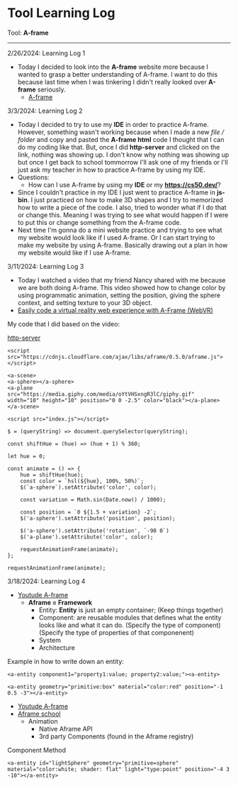 # Tool Learning Log

Tool: **A-frame**

---

2/26/2024: Learning Log 1
* Today I decided to look into the **A-frame** website more because I wanted to grasp a better understanding of A-frame. I want to do this because last time when I was tinkering I didn't really looked over **A-frame** seriously.
  * [A-frame](https://aframe.io/docs/1.5.0/introduction/)

3/3/2024: Learning Log 2
* Today I decided to try to use my **IDE** in order to practice A-frame. However, something wasn't working because when I made a new _file / folder_ and copy and pasted the **A-frame html** code I thought that I can do my coding like that. But, once I did **http-server** and clicked on the link, nothing was showing up. I don't know why nothing was showing up but once I get back to school tommorrow I'll ask one of my friends or I'll just ask my teacher in how to practice A-frame by using my IDE.
* Questions:
  * How can I use A-frame by using my **IDE** or my **https://cs50.dev/**?
* Since I couldn't practice in my IDE I just went to practice A-frame in **js-bin**. I just practiced on how to make 3D shapes and I try to memorized how to write a piece of the code. I also, tried to wonder what if I do that or change this. Meaning I was trying to see what would happen if I were to put this or change something from the A-frame code.
* Next time I'm gonna do a mini website practice and trying to see what my website would look like if I used A-frame. Or I can start trying to make my website by using A-frame. Basically drawing out a plan in how my website would like if I use A-frame. 

3/11/2024: Learning Log 3
* Today I watched a video that my friend Nancy shared with me because we are both doing A-frame. This video showed how to change color by using programmatic animation, setting the position, giving the sphere context, and setting texture to your 3D object. 
* [Easily code a virtual reality web experience with A-Frame (WebVR)](https://www.youtube.com/watch?v=jhEfT9YjLcU&t=576s)

My code that I did based on the video:

[http-server](https://shiny-spoon-pjrvrvrrww6gfxpv-8080.app.github.dev/index.html)
```
<script
src="https://cdnjs.cloudflare.com/ajax/libs/aframe/0.5.0/aframe.js">
</script>

<a-scene>
<a-sphere></a-sphere>
<a-plane
src="https://media.giphy.com/media/oYtVHSxngR3lC/giphy.gif"
width="10" height="10" position="0 0 -2.5" color="black"></a-plane>
</a-scene>

<script src="index.js"></script>

$ = (queryString) => document.querySelector(queryString);

const shiftHue = (hue) => (hue + 1) % 360;

let hue = 0;

const animate = () => {
    hue = shiftHue(hue);
    const color = `hsl(${hue}, 100%, 50%)`;
    $(`a-sphere`).setAttribute('color', color);

    const variation = Math.sin(Date.now() / 1000);

    const position = `0 ${1.5 + variation} -2`;
    $('a-sphere').setAttribute('position', position);

    $('a-sphere').setAttribute('rotation', `-90 0`)
    $('a-plane').setAttribute('color', color);

    requestAnimationFrame(animate);
};

requestAnimationFrame(animate);
```



<!-- 
* Links you used today (websites, videos, etc)
* Things you tried, progress you made, etc
* Challenges, a-ha moments, etc
* Questions you still have
* What you're going to try next
-->

3/18/2024: Learning Log 4
* [Youtude A-frame](https://www.youtube.com/watch?v=qB8Ejh_QdpE&list=PLP3KjR1TMw7ekqC4o5gy0rR4odw7Jga84&index=4)
  * **Aframe = Framework**
    * Entity: **Entity** is just an empty container; (Keep things together) 
    * Component: are reusable modules that defines what the entity looks like and what it can do. (Specify the type of component) (Specify the type of properties of that componenent)
    * System
    * Architecture

Example in how to write down an entity: 

```
<a-entity component1="property1:value; property2:value;"><a-entity> 
```
```
<a-entity geometry="primitive:box" material="color:red" position="-1 0.5 -3"></a-entity>
```

* [Youtude A-frame](https://www.youtube.com/watch?v=rl104MfKbW8&list=PLP3KjR1TMw7ekqC4o5gy0rR4odw7Jga84&index=6)
* [Aframe school](https://aframe.io/aframe-school/)
  * Animation
    * Native Aframe API
    * 3rd party Components (found in the Aframe registry)
 
Component Method
```
<a-entity id="lightSphere" geometry="primitive=sphere" material="color:white; shader: flat" light="type:point" position="-4 3 -10"></a-entity>
```







